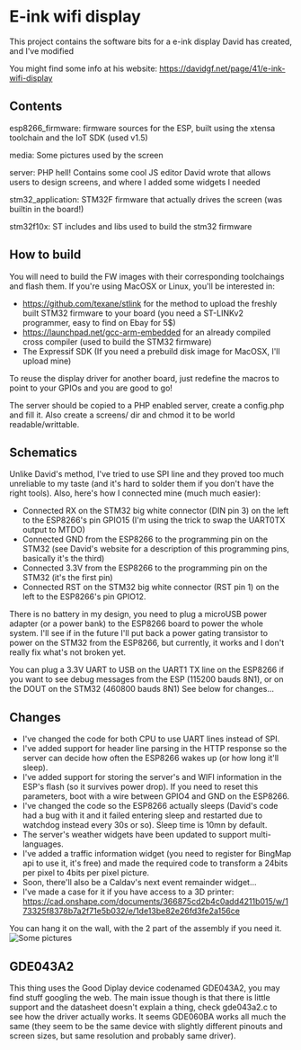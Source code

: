 E-ink wifi display
==================

This project contains the software bits for a e-ink display David has created, and I've modified

You might find some info at his website: https://davidgf.net/page/41/e-ink-wifi-display

Contents
--------

esp8266_firmware: firmware sources for the ESP, built using the xtensa toolchain and the IoT SDK (used v1.5)

media: Some pictures used by the screen

server: PHP hell! Contains some cool JS editor David wrote that allows users to design screens, and where I added some widgets I needed

stm32_application: STM32F firmware that actually drives the screen (was builtin in the board!)

stm32f10x: ST includes and libs used to build the stm32 firmware

How to build
------------

You will need to build the FW images with their corresponding toolchaings and flash them.
If you're using MacOSX or Linux, you'll be interested in:
- https://github.com/texane/stlink for the method to upload the freshly built STM32 firmware to your board (you need a ST-LINKv2 programmer, easy to find on Ebay for 5$)
- https://launchpad.net/gcc-arm-embedded for an already compiled cross compiler (used to build the STM32 firmware)
- The Expressif SDK (If you need a prebuild disk image for MacOSX, I'll upload mine)

To reuse the display driver for another board, just redefine the macros to point to your GPIOs and you are good to go!

The server should be copied to a PHP enabled server, create a config.php and fill it. Also create a screens/ dir and chmod it to be world readable/writtable.

Schematics
----------

Unlike David's method, I've tried to use SPI line and they proved too much unreliable to my taste (and it's hard to solder them if you don't have the right tools).
Also, here's how I connected mine (much much easier):
- Connected RX on the STM32 big white connector (DIN pin 3) on the left to the ESP8266's pin GPIO15 (I'm using the trick to swap the UART0TX output to MTDO)
- Connected GND from the ESP8266 to the programming pin on the STM32 (see David's website for a description of this programming pins, basically it's the third)
- Connected 3.3V from the ESP8266 to the programming pin on the STM32 (it's the first pin)
- Connected RST on the STM32 big white connector (RST pin 1) on the left to the ESP8266's pin GPIO12.

There is no battery in my design, you need to plug a microUSB power adapter (or a power bank) to the ESP8266 board to power the whole system. 
I'll see if in the future I'll put back a power gating transistor to power on the STM32 from the ESP8266, but currently, it works and I don't really fix what's not broken yet.

You can plug a 3.3V UART to USB on the UART1 TX line on the ESP8266 if you want to see debug messages from the ESP (115200 bauds 8N1), or on the DOUT on the STM32 (460800 bauds 8N1)
See below for changes...


Changes
-------

- I've changed the code for both CPU to use UART lines instead of SPI.
- I've added support for header line parsing in the HTTP response so the server can decide how often the ESP8266 wakes up (or how long it'll sleep).
- I've added support for storing the server's and WIFI information in the ESP's flash (so it survives power drop). If you need to reset this parameters, boot with a wire between GPIO4 and GND on the ESP8266.
- I've changed the code so the ESP8266 actually sleeps (David's code had a bug with it and it failed entering sleep and restarted due to watchdog instead every 30s or so). Sleep time is 10mn by default.
- The server's weather widgets have been updated to support multi-languages.
- I've added a traffic information widget (you need to register for BingMap api to use it, it's free) and made the required code to transform a 24bits per pixel to 4bits per pixel picture.
- Soon, there'll also be a Caldav's next event remainder widget...
- I've made a case for it if you have access to a 3D printer: https://cad.onshape.com/documents/366875cd2b4c0add4211b015/w/173325f8378b7a2f71e5b032/e/1de13be82e26fd3fe2a156ce

You can hang it on the wall, with the 2 part of the assembly if you need it.
![Some pictures](http://imgur.com/MejbGxD.png)
 
 

GDE043A2
--------

This thing uses the Good Diplay device codenamed GDE043A2, you may find stuff googling the web. The main issue though is that there is little support and the datasheet doesn't explain a thing, check gde043a2.c to see how the driver actually works. It seems GDE060BA works all much the same (they seem to be the same device with slightly different pinouts and screen sizes, but same resolution and probably same driver).

